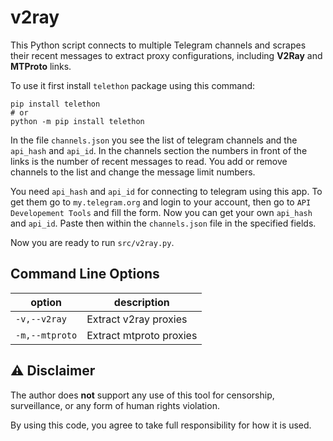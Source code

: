 # v2ray

This Python script connects to multiple Telegram channels and scrapes their recent messages to extract proxy configurations, including **V2Ray** and **MTProto** links.

To use it first install `telethon` package using this command:
```
pip install telethon
# or
python -m pip install telethon
```

In the file `channels.json` you see the list of telegram channels and the `api_hash` and `api_id`. In the channels section the numbers in front of the links is the number of recent messages to read. You add or remove channels to the list and change the message limit numbers.

You need `api_hash` and `api_id` for connecting to telegram using this app. To get them go to `my.telegram.org` and login to your account, then go to `API Developement Tools` and fill the form. Now you can get your own `api_hash` and `api_id`. Paste then within the `channels.json` file in the specified fields.

Now you are ready to run `src/v2ray.py`.

Command Line Options
---
|option|description|
------|------|
|`-v,--v2ray`|Extract v2ray proxies|
|`-m,--mtproto`|Extract mtproto proxies|

⚠️ Disclaimer
---

The author does **not** support any use of this tool for censorship, surveillance, or any form of human rights violation.

By using this code, you agree to take full responsibility for how it is used.
